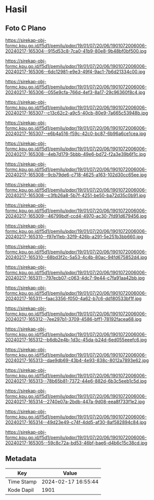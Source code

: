 # Hasil

## Foto C Plano

https://sirekap-obj-formc.kpu.go.id/f5d1/pemilu/pdpr/19/01/07/20/06/1901072006006-20240217-165304--915d53c8-7ca0-41b9-80e8-9b48bf0bf500.jpg

https://sirekap-obj-formc.kpu.go.id/f5d1/pemilu/pdpr/19/01/07/20/06/1901072006006-20240217-165306--6dc12981-e9e3-49f4-9ac1-7b6d21334c00.jpg

https://sirekap-obj-formc.kpu.go.id/f5d1/pemilu/pdpr/19/01/07/20/06/1901072006006-20240217-165306--055e9cfa-766d-4ef3-8a17-29c96360f8c4.jpg

https://sirekap-obj-formc.kpu.go.id/f5d1/pemilu/pdpr/19/01/07/20/06/1901072006006-20240217-165307--c13c62c2-a9c5-40cb-80e9-7a665c53948b.jpg

https://sirekap-obj-formc.kpu.go.id/f5d1/pemilu/pdpr/19/01/07/20/06/1901072006006-20240217-165307--e6b4a516-f59c-42c0-bc87-6b96a6ce1cea.jpg

https://sirekap-obj-formc.kpu.go.id/f5d1/pemilu/pdpr/19/01/07/20/06/1901072006006-20240217-165308--4eb7d179-5bbb-49e6-bd72-f2a3e39b6f1c.jpg

https://sirekap-obj-formc.kpu.go.id/f5d1/pemilu/pdpr/19/01/07/20/06/1901072006006-20240217-165308--9cb79de6-c718-4625-a163-102d30cc65ee.jpg

https://sirekap-obj-formc.kpu.go.id/f5d1/pemilu/pdpr/19/01/07/20/06/1901072006006-20240217-165308--c3fb26a8-5b7f-4251-be50-ba72d35c0b91.jpg

https://sirekap-obj-formc.kpu.go.id/f5d1/pemilu/pdpr/19/01/07/20/06/1901072006006-20240217-165309--46799bdf-ccd4-4970-ac30-7fd91d679456.jpg

https://sirekap-obj-formc.kpu.go.id/f5d1/pemilu/pdpr/19/01/07/20/06/1901072006006-20240217-165310--f97e11eb-32f9-426b-a291-5e251b3bb660.jpg

https://sirekap-obj-formc.kpu.go.id/f5d1/pemilu/pdpr/19/01/07/20/06/1901072006006-20240217-165310--68bd3f2c-5a53-4c4b-80ac-94fd675852d4.jpg

https://sirekap-obj-formc.kpu.go.id/f5d1/pemilu/pdpr/19/01/07/20/06/1901072006006-20240217-165311--797ecb07-c063-4dc7-9e44-c7fa91aa42bb.jpg

https://sirekap-obj-formc.kpu.go.id/f5d1/pemilu/pdpr/19/01/07/20/06/1901072006006-20240217-165311--faac3356-f050-4a62-b7c6-dd180533bf1f.jpg

https://sirekap-obj-formc.kpu.go.id/f5d1/pemilu/pdpr/19/01/07/20/06/1901072006006-20240217-165312--7ee297b1-3709-4586-bff1-78192facea68.jpg

https://sirekap-obj-formc.kpu.go.id/f5d1/pemilu/pdpr/19/01/07/20/06/1901072006006-20240217-165312--b6db2e4b-1d3c-45da-b24d-6ed055eeefc6.jpg

https://sirekap-obj-formc.kpu.go.id/f5d1/pemilu/pdpr/19/01/07/20/06/1901072006006-20240217-165313--dae9db69-43b4-4e93-838c-8012a7893e62.jpg

https://sirekap-obj-formc.kpu.go.id/f5d1/pemilu/pdpr/19/01/07/20/06/1901072006006-20240217-165313--78b65b81-7372-44e6-882d-6b3c5eeb1c5d.jpg

https://sirekap-obj-formc.kpu.go.id/f5d1/pemilu/pdpr/19/01/07/20/06/1901072006006-20240217-165314--2740e07a-2bdb-447a-9d08-eea8f733f1e2.jpg

https://sirekap-obj-formc.kpu.go.id/f5d1/pemilu/pdpr/19/01/07/20/06/1901072006006-20240217-165314--49d23e49-c74f-4dd5-af30-8af582894c84.jpg

https://sirekap-obj-formc.kpu.go.id/f5d1/pemilu/pdpr/19/01/07/20/06/1901072006006-20240217-165305--59c8c72a-bd53-46bf-bae6-d4b6c15c38cd.jpg


## Metadata

| Key        | Value               |
| ---------- | ------------------- |
| Time Stamp | 2024-02-17 16:55:44 |
| Kode Dapil | 1901                |



